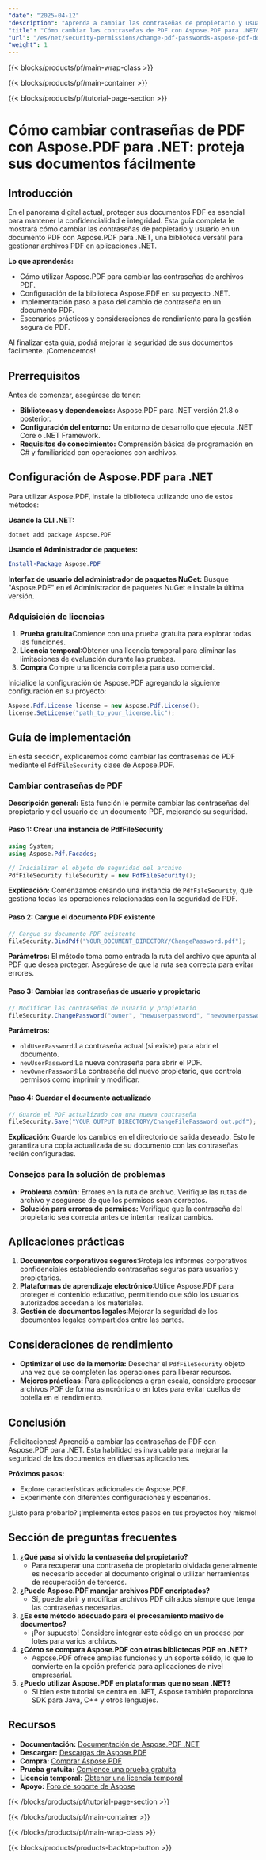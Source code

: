 ```yaml
---
"date": "2025-04-12"
"description": "Aprenda a cambiar las contraseñas de propietario y usuario en un documento PDF con Aspose.PDF para .NET. Esta guía abarca la configuración, la implementación y las aplicaciones prácticas para la gestión segura de PDF."
"title": "Cómo cambiar las contraseñas de PDF con Aspose.PDF para .NET&#58; proteja sus documentos fácilmente"
"url": "/es/net/security-permissions/change-pdf-passwords-aspose-pdf-dotnet/"
"weight": 1
---
```


{{< blocks/products/pf/main-wrap-class >}}

{{< blocks/products/pf/main-container >}}

{{< blocks/products/pf/tutorial-page-section >}}


# Cómo cambiar contraseñas de PDF con Aspose.PDF para .NET: proteja sus documentos fácilmente

## Introducción

En el panorama digital actual, proteger sus documentos PDF es esencial para mantener la confidencialidad e integridad. Esta guía completa le mostrará cómo cambiar las contraseñas de propietario y usuario en un documento PDF con Aspose.PDF para .NET, una biblioteca versátil para gestionar archivos PDF en aplicaciones .NET.

**Lo que aprenderás:**
- Cómo utilizar Aspose.PDF para cambiar las contraseñas de archivos PDF.
- Configuración de la biblioteca Aspose.PDF en su proyecto .NET.
- Implementación paso a paso del cambio de contraseña en un documento PDF.
- Escenarios prácticos y consideraciones de rendimiento para la gestión segura de PDF.

Al finalizar esta guía, podrá mejorar la seguridad de sus documentos fácilmente. ¡Comencemos!

## Prerrequisitos

Antes de comenzar, asegúrese de tener:

- **Bibliotecas y dependencias:** Aspose.PDF para .NET versión 21.8 o posterior.
- **Configuración del entorno:** Un entorno de desarrollo que ejecuta .NET Core o .NET Framework.
- **Requisitos de conocimiento:** Comprensión básica de programación en C# y familiaridad con operaciones con archivos.

## Configuración de Aspose.PDF para .NET

Para utilizar Aspose.PDF, instale la biblioteca utilizando uno de estos métodos:

**Usando la CLI .NET:**
```shell
dotnet add package Aspose.PDF
```

**Usando el Administrador de paquetes:**
```powershell
Install-Package Aspose.PDF
```

**Interfaz de usuario del administrador de paquetes NuGet:** 
Busque "Aspose.PDF" en el Administrador de paquetes NuGet e instale la última versión.

### Adquisición de licencias

1. **Prueba gratuita**Comience con una prueba gratuita para explorar todas las funciones.
2. **Licencia temporal**:Obtener una licencia temporal para eliminar las limitaciones de evaluación durante las pruebas.
3. **Compra**:Compre una licencia completa para uso comercial.

Inicialice la configuración de Aspose.PDF agregando la siguiente configuración en su proyecto:

```csharp
Aspose.Pdf.License license = new Aspose.Pdf.License();
license.SetLicense("path_to_your_license.lic");
```

## Guía de implementación

En esta sección, explicaremos cómo cambiar las contraseñas de PDF mediante el `PdfFileSecurity` clase de Aspose.PDF.

### Cambiar contraseñas de PDF

**Descripción general:** Esta función le permite cambiar las contraseñas del propietario y del usuario de un documento PDF, mejorando su seguridad.

#### Paso 1: Crear una instancia de PdfFileSecurity
```csharp
using System;
using Aspose.Pdf.Facades;

// Inicializar el objeto de seguridad del archivo
PdfFileSecurity fileSecurity = new PdfFileSecurity();
```
**Explicación:** Comenzamos creando una instancia de `PdfFileSecurity`, que gestiona todas las operaciones relacionadas con la seguridad de PDF.

#### Paso 2: Cargue el documento PDF existente
```csharp
// Cargue su documento PDF existente
fileSecurity.BindPdf("YOUR_DOCUMENT_DIRECTORY/ChangePassword.pdf");
```
**Parámetros:** El método toma como entrada la ruta del archivo que apunta al PDF que desea proteger. Asegúrese de que la ruta sea correcta para evitar errores.

#### Paso 3: Cambiar las contraseñas de usuario y propietario
```csharp
// Modificar las contraseñas de usuario y propietario
fileSecurity.ChangePassword("owner", "newuserpassword", "newownerpassword");
```
**Parámetros:**
- `oldUserPassword`:La contraseña actual (si existe) para abrir el documento.
- `newUserPassword`:La nueva contraseña para abrir el PDF.
- `newOwnerPassword`:La contraseña del nuevo propietario, que controla permisos como imprimir y modificar.

#### Paso 4: Guardar el documento actualizado
```csharp
// Guarde el PDF actualizado con una nueva contraseña
fileSecurity.Save("YOUR_OUTPUT_DIRECTORY/ChangeFilePassword_out.pdf");
```
**Explicación:** Guarde los cambios en el directorio de salida deseado. Esto le garantiza una copia actualizada de su documento con las contraseñas recién configuradas.

### Consejos para la solución de problemas

- **Problema común:** Errores en la ruta de archivo. Verifique las rutas de archivo y asegúrese de que los permisos sean correctos.
- **Solución para errores de permisos:** Verifique que la contraseña del propietario sea correcta antes de intentar realizar cambios.

## Aplicaciones prácticas

1. **Documentos corporativos seguros**:Proteja los informes corporativos confidenciales estableciendo contraseñas seguras para usuarios y propietarios.
2. **Plataformas de aprendizaje electrónico**:Utilice Aspose.PDF para proteger el contenido educativo, permitiendo que sólo los usuarios autorizados accedan a los materiales.
3. **Gestión de documentos legales**:Mejorar la seguridad de los documentos legales compartidos entre las partes.

## Consideraciones de rendimiento

- **Optimizar el uso de la memoria:** Desechar el `PdfFileSecurity` objeto una vez que se completen las operaciones para liberar recursos.
- **Mejores prácticas:** Para aplicaciones a gran escala, considere procesar archivos PDF de forma asincrónica o en lotes para evitar cuellos de botella en el rendimiento.

## Conclusión

¡Felicitaciones! Aprendió a cambiar las contraseñas de PDF con Aspose.PDF para .NET. Esta habilidad es invaluable para mejorar la seguridad de los documentos en diversas aplicaciones. 

**Próximos pasos:**
- Explore características adicionales de Aspose.PDF.
- Experimente con diferentes configuraciones y escenarios.

¿Listo para probarlo? ¡Implementa estos pasos en tus proyectos hoy mismo!

## Sección de preguntas frecuentes

1. **¿Qué pasa si olvido la contraseña del propietario?**
   - Para recuperar una contraseña de propietario olvidada generalmente es necesario acceder al documento original o utilizar herramientas de recuperación de terceros.
2. **¿Puede Aspose.PDF manejar archivos PDF encriptados?**
   - Sí, puede abrir y modificar archivos PDF cifrados siempre que tenga las contraseñas necesarias.
3. **¿Es este método adecuado para el procesamiento masivo de documentos?**
   - ¡Por supuesto! Considere integrar este código en un proceso por lotes para varios archivos.
4. **¿Cómo se compara Aspose.PDF con otras bibliotecas PDF en .NET?**
   - Aspose.PDF ofrece amplias funciones y un soporte sólido, lo que lo convierte en la opción preferida para aplicaciones de nivel empresarial.
5. **¿Puedo utilizar Aspose.PDF en plataformas que no sean .NET?**
   - Si bien este tutorial se centra en .NET, Aspose también proporciona SDK para Java, C++ y otros lenguajes.

## Recursos

- **Documentación:** [Documentación de Aspose.PDF .NET](https://reference.aspose.com/pdf/net/)
- **Descargar:** [Descargas de Aspose.PDF](https://releases.aspose.com/pdf/net/)
- **Compra:** [Comprar Aspose.PDF](https://purchase.aspose.com/buy)
- **Prueba gratuita:** [Comience una prueba gratuita](https://releases.aspose.com/pdf/net/)
- **Licencia temporal:** [Obtener una licencia temporal](https://purchase.aspose.com/temporary-license/)
- **Apoyo:** [Foro de soporte de Aspose](https://forum.aspose.com/c/pdf/10)

{{< /blocks/products/pf/tutorial-page-section >}}

{{< /blocks/products/pf/main-container >}}

{{< /blocks/products/pf/main-wrap-class >}}

{{< blocks/products/products-backtop-button >}}